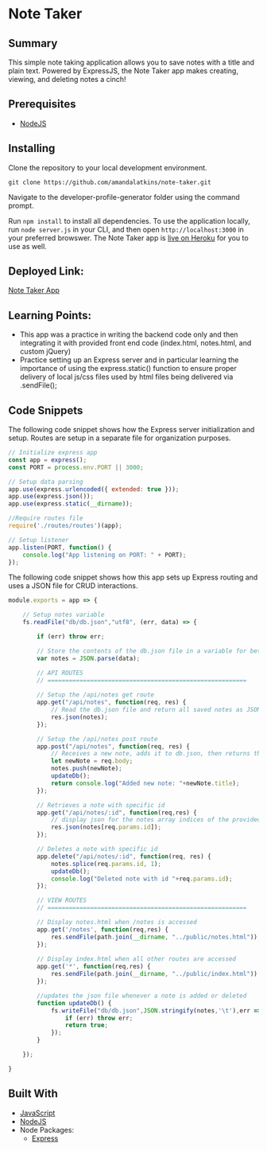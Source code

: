 # Note Taker

## Summary
This simple note taking application allows you to save notes with a title and plain text. Powered by ExpressJS, the Note Taker app makes creating, viewing, and deleting notes a cinch!

## Prerequisites
* [NodeJS](https://nodejs.org/)

## Installing

Clone the repository to your local development environment.

```
git clone https://github.com/amandalatkins/note-taker.git
```

Navigate to the developer-profile-generator folder using the command prompt.

Run `npm install` to install all dependencies. To use the application locally, run `node server.js` in your CLI, and then open `http://localhost:3000` in your preferred browswer. The Note Taker app is [live on Heroku](https://whispering-woodland-84908.herokuapp.com/) for you to use as well.

## Deployed Link:
[Note Taker App](https://whispering-woodland-84908.herokuapp.com/)

## Learning Points:
* This app was a practice in writing the backend code only and then integrating it with provided front end code (index.html, notes.html, and custom jQuery)
* Practice setting up an Express server and in particular learning the importance of using the express.static() function to ensure proper delivery of local js/css files used by html files being delivered via .sendFile();


## Code Snippets

The following code snippet shows how the Express server initialization and setup. Routes are setup in a separate file for organization purposes.

```javascript
// Initialize express app
const app = express();
const PORT = process.env.PORT || 3000;

// Setup data parsing
app.use(express.urlencoded({ extended: true }));
app.use(express.json());
app.use(express.static(__dirname));

//Require routes file
require('./routes/routes')(app);

// Setup listener
app.listen(PORT, function() {
    console.log("App listening on PORT: " + PORT);
});  
```

The following code snippet shows how this app sets up Express routing and uses a JSON file for CRUD interactions.

```javascript
module.exports = app => {

    // Setup notes variable
    fs.readFile("db/db.json","utf8", (err, data) => {

        if (err) throw err;

        // Store the contents of the db.json file in a variable for better performance
        var notes = JSON.parse(data);

        // API ROUTES
        // ========================================================
    
        // Setup the /api/notes get route
        app.get("/api/notes", function(req, res) {
            // Read the db.json file and return all saved notes as JSON.
            res.json(notes);
        });

        // Setup the /api/notes post route
        app.post("/api/notes", function(req, res) {
            // Receives a new note, adds it to db.json, then returns the new note
            let newNote = req.body;
            notes.push(newNote);
            updateDb();
            return console.log("Added new note: "+newNote.title);
        });

        // Retrieves a note with specific id
        app.get("/api/notes/:id", function(req,res) {
            // display json for the notes array indices of the provided id
            res.json(notes[req.params.id]);
        });

        // Deletes a note with specific id
        app.delete("/api/notes/:id", function(req, res) {
            notes.splice(req.params.id, 1);
            updateDb();
            console.log("Deleted note with id "+req.params.id);
        });

        // VIEW ROUTES
        // ========================================================

        // Display notes.html when /notes is accessed
        app.get('/notes', function(req,res) {
            res.sendFile(path.join(__dirname, "../public/notes.html"));
        });
        
        // Display index.html when all other routes are accessed
        app.get('*', function(req,res) {
            res.sendFile(path.join(__dirname, "../public/index.html"));
        });

        //updates the json file whenever a note is added or deleted
        function updateDb() {
            fs.writeFile("db/db.json",JSON.stringify(notes,'\t'),err => {
                if (err) throw err;
                return true;
            });
        }

    });

}
```

## Built With
* [JavaScript](https://developer.mozilla.org/en-US/docs/Web/JavaScript)
* [NodeJS](https://nodejs.org/)
* Node Packages:
    * [Express](https://www.npmjs.com/package/express)